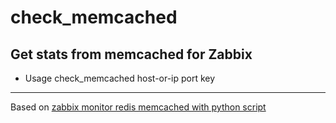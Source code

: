 # check_memcached 

## Get stats from memcached for Zabbix

* Usage
    check_memcached host-or-ip port key

***

Based on [zabbix monitor redis memcached with python script](http://www.0550go.com/monitor/zabbix/zabbix-monitor-redis-memcached-with-python-script.html)
